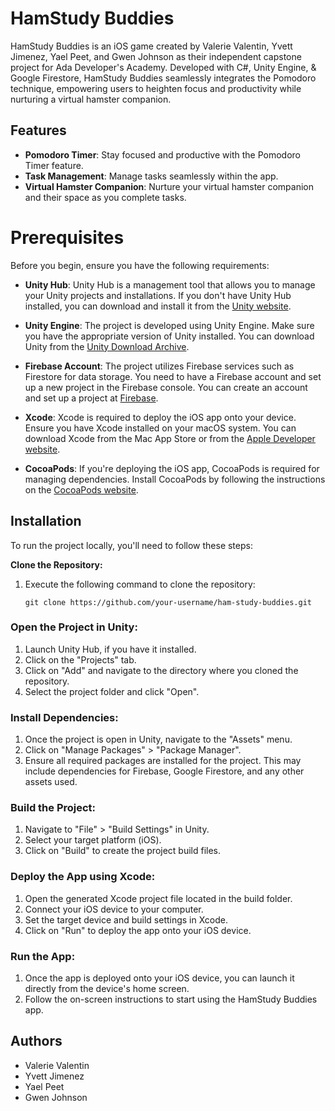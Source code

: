 # HamStudy Buddies

HamStudy Buddies is an iOS game created by Valerie Valentin, Yvett Jimenez, Yael Peet, and Gwen Johnson as their independent capstone project for Ada Developer's Academy. Developed with C#, Unity Engine, & Google Firestore, HamStudy Buddies seamlessly integrates the Pomodoro technique, empowering users to heighten focus and productivity while nurturing a virtual hamster companion.

## Features

- **Pomodoro Timer**: Stay focused and productive with the Pomodoro Timer feature.
- **Task Management**: Manage tasks seamlessly within the app.
- **Virtual Hamster Companion**: Nurture your virtual hamster companion and their space as you complete tasks.

# Prerequisites

Before you begin, ensure you have the following requirements:

- **Unity Hub**: Unity Hub is a management tool that allows you to manage your Unity projects and installations. If you don't have Unity Hub installed, you can download and install it from the [Unity website](https://unity.com/download).
  
- **Unity Engine**: The project is developed using Unity Engine. Make sure you have the appropriate version of Unity installed. You can download Unity from the [Unity Download Archive](https://unity3d.com/get-unity/download/archive).
  
- **Firebase Account**: The project utilizes Firebase services such as Firestore for data storage. You need to have a Firebase account and set up a new project in the Firebase console. You can create an account and set up a project at [Firebase](https://firebase.google.com/).
  
- **Xcode**: Xcode is required to deploy the iOS app onto your device. Ensure you have Xcode installed on your macOS system. You can download Xcode from the Mac App Store or from the [Apple Developer website](https://developer.apple.com/xcode/).
  
- **CocoaPods**: If you're deploying the iOS app, CocoaPods is required for managing dependencies. Install CocoaPods by following the instructions on the [CocoaPods website](https://cocoapods.org/).


## Installation

To run the project locally, you'll need to follow these steps:

**Clone the Repository:** 
1. Execute the following command to clone the repository:
   
     ```
     git clone https://github.com/your-username/ham-study-buddies.git
     ```
     
### Open the Project in Unity:
1. Launch Unity Hub, if you have it installed.
2. Click on the "Projects" tab.
3. Click on "Add" and navigate to the directory where you cloned the repository.
4. Select the project folder and click "Open".

### Install Dependencies:
1. Once the project is open in Unity, navigate to the "Assets" menu.
2. Click on "Manage Packages" > "Package Manager".
3. Ensure all required packages are installed for the project. This may include dependencies for Firebase, Google Firestore, and any other assets used.

### Build the Project:
1. Navigate to "File" > "Build Settings" in Unity.
2. Select your target platform (iOS).
3. Click on "Build" to create the project build files.

### Deploy the App using Xcode:
1. Open the generated Xcode project file located in the build folder.
2. Connect your iOS device to your computer.
3. Set the target device and build settings in Xcode.
4. Click on "Run" to deploy the app onto your iOS device.

### Run the App:
1. Once the app is deployed onto your iOS device, you can launch it directly from the device's home screen.
2. Follow the on-screen instructions to start using the HamStudy Buddies app.

## Authors

- Valerie Valentin
- Yvett Jimenez
- Yael Peet
- Gwen Johnson

